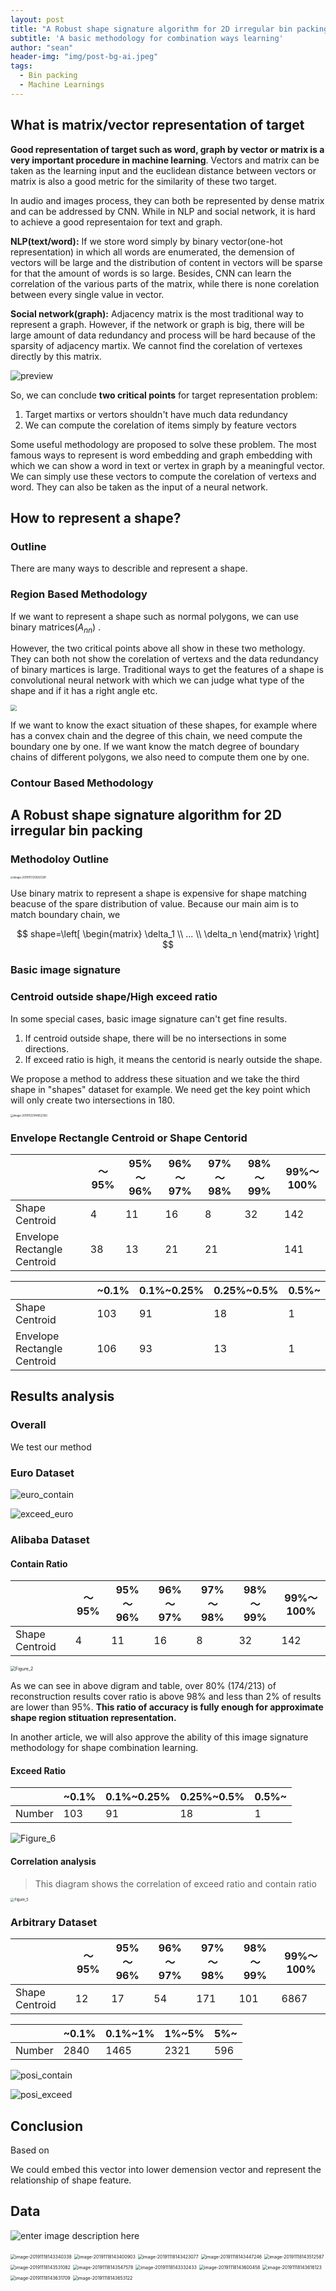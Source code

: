 ```yaml
---
layout: post
title: "A Robust shape signature algorithm for 2D irregular bin packing"
subtitle: 'A basic methodology for combination ways learning'
author: "sean"
header-img: "img/post-bg-ai.jpeg"
tags:
  - Bin packing
  - Machine Learnings
---
```


## What is matrix/vector representation of target

**Good representation of target such as word, graph by vector or matrix is a very important procedure in machine learning**. Vectors and matrix can be taken as the learning input and the euclidean distance between vectors or matrix is also a good metric for the similarity of these two target.

In audio and images process, they can both be represented  by dense matrix and can be addressed by CNN. While in NLP and social network, it is hard to achieve a good representaion for text and graph.

**NLP(text/word):** If we store word simply by binary vector(one-hot representation) in which all words are enumerated, the demension of vectors will be large and the distribution of content in vectors will be sparse for that the amount of words is so large. Besides, CNN can learn the correlation of the various parts of the matrix, while there is none corelation between every single value in vector. 

**Social network(graph):** Adjacency matrix is the most traditional way to represent a graph. However, if the network or graph is big, there will be large amount of data redundancy and process will be hard because of the sparsity of adjacency martix. We cannot find the corelation of vertexes directly by this matrix.

![preview](https://tva1.sinaimg.cn/large/006y8mN6gy1g915us1fr7j30nt090aaj.jpg)

So, we can conclude **two critical points** for target representation problem:

1. Target martixs or vertors shouldn't have much data redundancy 
2. We can compute the corelation of items simply by feature vectors

Some useful methodology are proposed to solve these problem. The most famous ways to represent is word embedding and graph embedding with which we can show a word in text or vertex in graph by a meaningful vector. We can simply use these vectors to compute the corelation of vertexs and word. They can also be taken as the input of a neural network.

## How to represent a shape?

### Outline

There are many ways to describle and represent a shape.



### Region Based Methodology

If we want to represent a shape such as normal polygons, we can use binary matrices($A_{nn}$) . 

However, the two critical points above all show in these two methology. They can both not show the corelation of vertexs and the data redundancy of binary martices is large. Traditional ways to get the features of a shape is convolutional neural network with which we can judge what type of the shape and if it has a right angle etc.



<img src="https://tva1.sinaimg.cn/large/006y8mN6gy1g919csw9dcj30p20dataj.jpg" style="zoom:60%">

If we want to know the exact situation of these shapes, for example where has a convex chain and the degree of this chain, we need compute the boundary one by one. If we want know the match degree of boundary chains of different polygons, we also need to compute them one by one.

### Contour Based Methodology

###  



## A Robust shape signature algorithm for 2D irregular bin packing

### Methodoloy Outline

<img src="https://tva1.sinaimg.cn/large/006y8mN6ly1g91c36o2e6j317i0s0whi.jpg" alt="image-20191117205921281" style="zoom:30%;" />

Use binary matrix to represent a shape is expensive for shape matching beacuse of the spare distribution of value. Because our main aim is to match boundary chain, we  




$$
shape=\left[
 \begin{matrix}
   \delta_1 \\
   ... \\
   \delta_n 
  \end{matrix}
  \right]
$$

### Basic image signature



### Centroid outside shape/High exceed ratio

In some special cases, basic image signature can't get fine results. 

1. If centroid outside shape, there will be no intersections in some directions.
2. If exceed ratio is high, it means the centorid is nearly outside the shape.

We propose a method to address these situation and we take the third shape in "shapes" dataset for example. We need get the key point which will only create  two intersections in 180.



<img src="https://tva1.sinaimg.cn/large/006y8mN6ly1g970cuqrqij319k0pm77x.jpg" alt="image-20191122184652350" style="zoom:30%;" />



### Envelope Rectangle Centroid  or Shape Centorid

|                             | ～95% | 95%～96% | 96%～97% | 97%～98% | 98%～99% | 99%～100% |
| --------------------------- | ----- | -------- | -------- | -------- | --------- | --------- |
| Shape Centroid              | 4    | 11      | 16     |8       | 32 | 142       |
| Envelope Rectangle Centroid | 38    | 13       | 21       |21       |          | 141       |

|        | ~0.1% | 0.1%~0.25% | 0.25%~0.5% | 0.5%~ |
| --------------------------- | ----- | -------- | -------- | --------- |
| Shape Centroid | 103 | 91     | 18     | 1       |
| Envelope Rectangle Centroid | 106 | 93      | 13     | 1       |

## Results analysis

### Overall

We test our method 



### Euro Dataset

![euro_contain](https://tva1.sinaimg.cn/large/006y8mN6gy1g9d4tjd4qwj31300u040x.jpg)

![exceed_euro](https://tva1.sinaimg.cn/large/006y8mN6gy1g9d4tmk7ukj31300u0gnz.jpg)

### Alibaba Dataset

#### Contain Ratio


|                             | ～95% | 95%～96% | 96%～97% | 97%～98% | 98%～99% | 99%～100% |
| --------------------------- | ----- | -------- | -------- | -------- | --------- | --------- |
| Shape Centroid              | 4    | 11      | 16     |8       | 32 | 142       |

<img src="https://tva1.sinaimg.cn/large/006y8mN6gy1g92hmpxi81j31300u0gns.jpg" alt="Figure_2" style="zoom:50%;" />

As we can see in above digram and table, over 80% (174/213) of reconstruction results cover ratio is above 98% and less than 2% of results are lower than 95%. **This ratio of accuracy is fully enough for approximate shape region stituation representation.** 

In another article, we will also approve the ability of this image signature methodology for shape combination learning.

#### Exceed Ratio

|        | ~0.1% | 0.1%~0.25% | 0.25%~0.5% | 0.5%~ |
| ------ | ----- | ---------- | ---------- | ----- |
| Number | 103   | 91         | 18         | 1     |

![Figure_6](https://tva1.sinaimg.cn/large/006y8mN6gy1g92hn76445j31300u0mzu.jpg)

#### Correlation analysis

> This diagram shows the correlation of exceed ratio and contain ratio

<img src="https://tva1.sinaimg.cn/large/006y8mN6gy1g92g0cp9hgj30ul0u042s.jpg" alt="Figure_5" style="zoom:40%;" />



### Arbitrary Dataset

|                | ～95% | 95%～96% | 96%～97% | 97%～98% | 98%～99% | 99%～100% |
| -------------- | ----- | -------- | -------- | -------- | -------- | --------- |
| Shape Centroid | 12    | 17       | 54       | 171      | 101      | 6867      |

|        | ~0.1% | 0.1%~1% | 1%~5% | 5%~  |
| ------ | ----- | ------- | ----- | ---- |
| Number | 2840  | 1465    | 2321  | 596  |

![posi_contain](https://tva1.sinaimg.cn/large/006y8mN6gy1g9d4u1z48fj31300u00v4.jpg)

![posi_exceed](https://tva1.sinaimg.cn/large/006y8mN6gy1g9d4tznax3j31300u0di5.jpg)

## Conclusion

Based on

We could embed this vector into lower demension vector and represent the relationship of shape feature.



## Data

![enter image description here](https://tva1.sinaimg.cn/large/006y8mN6ly1g926x6a4pyj30zu0fqqbg.jpg)

<img src="https://tva1.sinaimg.cn/large/006y8mN6gy1g92gg7ex4ej30kk0dajrs.jpg" alt="image-20191118143340338" style="zoom:50%;" />

<img src="https://tva1.sinaimg.cn/large/006y8mN6ly1g926kjwjkhj30ga0asjrt.jpg" alt="image-20191118143400903" style="zoom:50%;" />

<img src="https://tva1.sinaimg.cn/large/006y8mN6ly1g926kwobs6j30pc0yojzh.jpg" alt="image-20191118143423077" style="zoom:50%;" />

<img src="https://tva1.sinaimg.cn/large/006y8mN6ly1g926lc5z5oj30mo0eqwgv.jpg" alt="image-20191118143447246" style="zoom:50%;" />

<img src="https://tva1.sinaimg.cn/large/006y8mN6ly1g926lrgbx6j30o80igjvd.jpg" alt="image-20191118143512587" style="zoom:50%;" />

<img src="https://tva1.sinaimg.cn/large/006y8mN6ly1g926m38mqcj30og0jowj3.jpg" alt="image-20191118143531082" style="zoom:50%;" />

<img src="https://tva1.sinaimg.cn/large/006y8mN6ly1g926mdh1hij309s0get9g.jpg" alt="image-20191118143547578" style="zoom:50%;" />

<img src="https://tva1.sinaimg.cn/large/006y8mN6ly1g926k0uuugj30a40gk75g.jpg" alt="image-20191118143332433" style="zoom:50%;" />

<img src="https://tva1.sinaimg.cn/large/006y8mN6ly1g926mkyep3j30aq0gm0u6.jpg" alt="image-20191118143600458" style="zoom:50%;" />

<img src="https://tva1.sinaimg.cn/large/006y8mN6ly1g926mvbs7wj30jw07k0sy.jpg" alt="image-20191118143616123" style="zoom:50%;" />

<img src="https://tva1.sinaimg.cn/large/006y8mN6ly1g926n4h8mpj30g80bm74q.jpg" alt="image-20191118143631709" style="zoom:50%;" />

<img src="https://tva1.sinaimg.cn/large/006y8mN6ly1g926ni653lj30ja09gq3a.jpg" alt="image-20191118143653122" style="zoom:50%;" />

